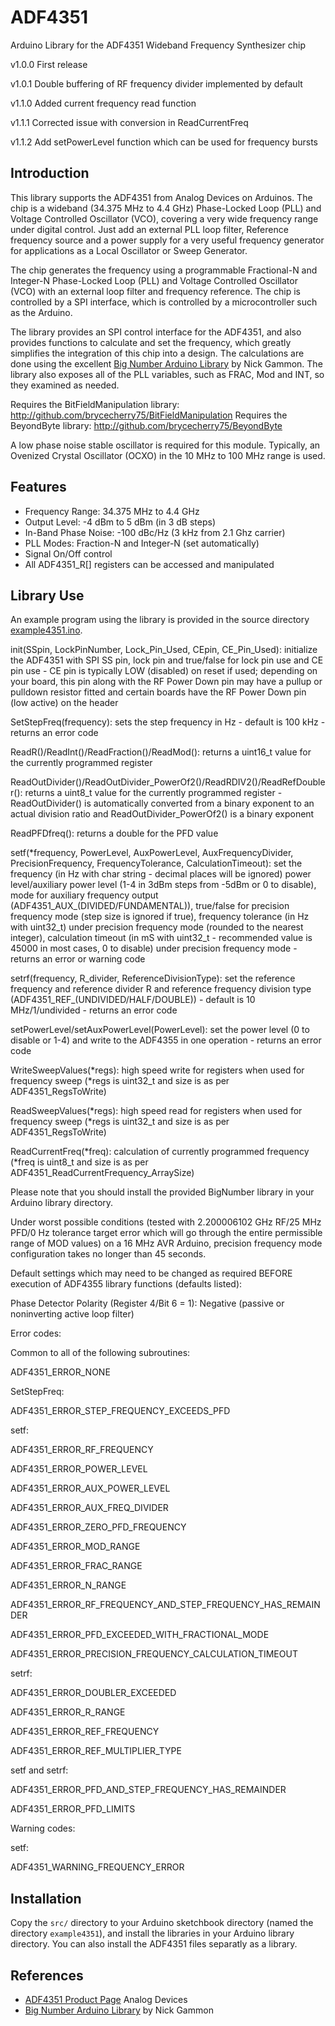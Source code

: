 # ADF4351
Arduino Library for the ADF4351 Wideband Frequency Synthesizer chip

v1.0.0 First release

v1.0.1 Double buffering of RF frequency divider implemented by default

v1.1.0 Added current frequency read function

v1.1.1 Corrected issue with conversion in ReadCurrentFreq

v1.1.2 Add setPowerLevel function which can be used for frequency bursts

## Introduction

This library supports the ADF4351 from Analog Devices on Arduinos. The chip is a wideband (34.375 MHz to 4.4 GHz) Phase-Locked Loop (PLL) and Voltage Controlled Oscillator (VCO), covering a very wide frequency range under digital control. Just add an external PLL loop filter, Reference frequency source and a power supply for a very useful frequency generator for applications as a Local Oscillator or Sweep Generator.  

The chip generates the frequency using a programmable Fractional-N and Integer-N Phase-Locked Loop (PLL) and Voltage Controlled Oscillator (VCO) with an external loop filter and frequency reference. The chip is controlled by 
a SPI interface, which is controlled by a microcontroller such as the Arduino.

The library provides an SPI control interface for the ADF4351, and also provides functions to calculate and set the frequency, which greatly simplifies the integration of this chip into a design. The calculations are done using the excellent [Big Number Arduino Library](https://github.com/nickgammon/BigNumber) by Nick Gammon. The library also exposes all of the PLL variables, such as FRAC, Mod and INT, so they examined as needed.  

Requires the BitFieldManipulation library: http://github.com/brycecherry75/BitFieldManipulation
Requires the BeyondByte library: http://github.com/brycecherry75/BeyondByte

A low phase noise stable oscillator is required for this module. Typically, an Ovenized Crystal Oscillator (OCXO) in the 10 MHz to 100 MHz range is used.  

## Features

+ Frequency Range: 34.375 MHz to 4.4 GHz
+ Output Level: -4 dBm to 5 dBm (in 3 dB steps) 
+ In-Band Phase Noise: -100 dBc/Hz (3 kHz from 2.1 Ghz carrier)
+ PLL Modes: Fraction-N and Integer-N (set automatically)
+ Signal On/Off control
+ All ADF4351_R[] registers can be accessed and manipulated

## Library Use

An example program using the library is provided in the source directory [example4351.ino](src/example4351.ino).

init(SSpin, LockPinNumber, Lock_Pin_Used, CEpin, CE_Pin_Used): initialize the ADF4351 with SPI SS pin, lock pin and true/false for lock pin use and CE pin use - CE pin is typically LOW (disabled) on reset if used; depending on your board, this pin along with the RF Power Down pin may have a pullup or pulldown resistor fitted and certain boards have the RF Power Down pin (low active) on the header

SetStepFreq(frequency): sets the step frequency in Hz - default is 100 kHz - returns an error code

ReadR()/ReadInt()/ReadFraction()/ReadMod(): returns a uint16_t value for the currently programmed register

ReadOutDivider()/ReadOutDivider_PowerOf2()/ReadRDIV2()/ReadRefDoubler(): returns a uint8_t value for the currently programmed register - ReadOutDivider() is automatically converted from a binary exponent to an actual division ratio and 
ReadOutDivider_PowerOf2() is a binary exponent

ReadPFDfreq(): returns a double for the PFD value

setf(*frequency, PowerLevel, AuxPowerLevel, AuxFrequencyDivider, PrecisionFrequency, FrequencyTolerance, CalculationTimeout): set the frequency (in Hz with char string - decimal places will be ignored) power level/auxiliary power level (1-4 in 3dBm steps from -5dBm or 0 to disable), mode for auxiliary frequency output (ADF4351_AUX_(DIVIDED/FUNDAMENTAL)), true/false for precision frequency mode (step size is ignored if true), frequency tolerance (in Hz with uint32_t) under precision frequency mode (rounded to the nearest integer), calculation timeout (in mS with uint32_t - recommended value is 45000 in most cases, 0 to disable) under precision frequency mode - returns an error or warning code

setrf(frequency, R_divider, ReferenceDivisionType): set the reference frequency and reference divider R and reference frequency division type (ADF4351_REF_(UNDIVIDED/HALF/DOUBLE)) - default is 10 MHz/1/undivided - returns an error code

setPowerLevel/setAuxPowerLevel(PowerLevel): set the power level (0 to disable or 1-4) and write to the ADF4355 in one operation - returns an error code

WriteSweepValues(*regs): high speed write for registers when used for frequency sweep (*regs is uint32_t and size is as per ADF4351_RegsToWrite)

ReadSweepValues(*regs): high speed read for registers when used for frequency sweep (*regs is uint32_t and size is as per ADF4351_RegsToWrite)

ReadCurrentFreq(*freq): calculation of currently programmed frequency (*freq is uint8_t and size is as per ADF4351_ReadCurrentFrequency_ArraySize)

Please note that you should install the provided BigNumber library in your Arduino library directory.

Under worst possible conditions (tested with 2.200006102 GHz RF/25 MHz PFD/0 Hz tolerance target error which will go through the entire permissible range of MOD values) on a 16 MHz AVR Arduino, precision frequency mode configuration takes no longer than 45 seconds.

Default settings which may need to be changed as required BEFORE execution of ADF4355 library functions (defaults listed):

Phase Detector Polarity (Register 4/Bit 6 = 1): Negative (passive or noninverting active loop filter)


Error codes:


Common to all of the following subroutines:

ADF4351_ERROR_NONE


SetStepFreq:

ADF4351_ERROR_STEP_FREQUENCY_EXCEEDS_PFD


setf:

ADF4351_ERROR_RF_FREQUENCY

ADF4351_ERROR_POWER_LEVEL

ADF4351_ERROR_AUX_POWER_LEVEL

ADF4351_ERROR_AUX_FREQ_DIVIDER

ADF4351_ERROR_ZERO_PFD_FREQUENCY

ADF4351_ERROR_MOD_RANGE

ADF4351_ERROR_FRAC_RANGE

ADF4351_ERROR_N_RANGE

ADF4351_ERROR_RF_FREQUENCY_AND_STEP_FREQUENCY_HAS_REMAINDER

ADF4351_ERROR_PFD_EXCEEDED_WITH_FRACTIONAL_MODE

ADF4351_ERROR_PRECISION_FREQUENCY_CALCULATION_TIMEOUT


setrf:

ADF4351_ERROR_DOUBLER_EXCEEDED

ADF4351_ERROR_R_RANGE

ADF4351_ERROR_REF_FREQUENCY

ADF4351_ERROR_REF_MULTIPLIER_TYPE


setf and setrf:

ADF4351_ERROR_PFD_AND_STEP_FREQUENCY_HAS_REMAINDER

ADF4351_ERROR_PFD_LIMITS


Warning codes:


setf:

ADF4351_WARNING_FREQUENCY_ERROR

## Installation
Copy the `src/` directory to your Arduino sketchbook directory  (named the directory `example4351`), and install the libraries in your Arduino library directory.  You can also install the ADF4351 files separatly  as a library.

## References

+ [ADF4351 Product Page](https://goo.gl/tkMjw6) Analog Devices
+ [Big Number Arduino Library](https://github.com/nickgammon/BigNumber) by Nick Gammon